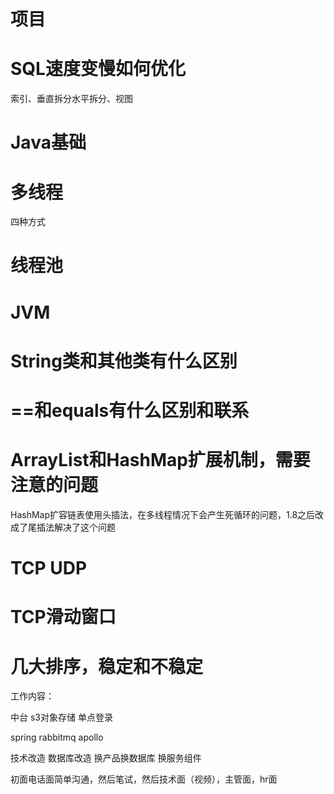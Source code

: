 # 项目


# SQL速度变慢如何优化

索引、垂直拆分水平拆分、视图

# Java基础


# 多线程

四种方式

# 线程池


# JVM


# String类和其他类有什么区别


# ==和equals有什么区别和联系


# ArrayList和HashMap扩展机制，需要注意的问题

HashMap扩容链表使用头插法，在多线程情况下会产生死循环的问题，1.8之后改成了尾插法解决了这个问题

# TCP UDP


# TCP滑动窗口


# 几大排序，稳定和不稳定

工作内容：

中台 s3对象存储 单点登录

spring rabbitmq apollo

技术改造 数据库改造 换产品换数据库 换服务组件

初面电话面简单沟通，然后笔试，然后技术面（视频），主管面，hr面
